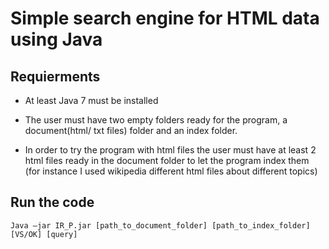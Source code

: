 # Simple search engine for HTML data using Java

## Requierments
- At least Java 7 must be installed

- The user must have two empty folders ready for the program, a document(html/ txt files) 
  folder and an index folder.

- In order to try the program with html files the user must have at least 2 html files 
  ready in the document folder to let the program index them (for instance I used wikipedia 
  different html files about different topics)

## Run the code
```
Java –jar IR_P.jar [path_to_document_folder] [path_to_index_folder] [VS/OK] [query]
```
